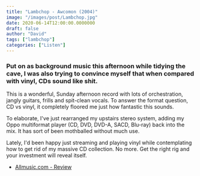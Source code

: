 ```yaml
---
title: "Lambchop - Awcomon (2004)"
image: "/images/post/Lambchop.jpg"
date: 2020-06-14T12:00:00.0000000
draft: false
author: "David"
tags: ["lambchop"]
categories: ["Listen"]
---
```

### Put on as background music this afternoon while tidying the cave, I was also trying to convince myself that when compared with vinyl, CDs sound like shit. 

This is a wonderful, Sunday afternoon record with lots of orchestration, jangly guitars, frills and spit-clean vocals. To answer the format question, CD vs vinyl, it completely floored me just how fantastic this sounds. 

To elaborate, I've just rearranged my upstairs stereo system, adding my Oppo multiformat player (CD, DVD, DVD-A, SACD, Blu-ray) back into the mix. It has sort of been mothballed without much use. 

Lately, I'd been happy just streaming and playing vinyl while contemplating how to get rid of my massive CD collection. No more. Get the right rig and your investment will reveal itself. 

-  [Allmusic.com - Review](https://www.allmusic.com/album/aw-cmon-mw0000332343)